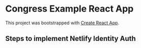 # Congress Example React App

This project was bootstrapped with [Create React App](https://github.com/facebook/create-react-app).

## Steps to implement Netlify Identity Auth




